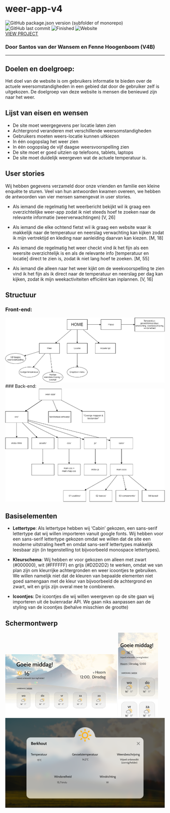 # weer-app-v4
![GitHub package.json version (subfolder of monorepo)](https://img.shields.io/github/package-json/v/santosvdw/weer-app-v4?filename=package.json) 
![GitHub last commit](https://img.shields.io/github/last-commit/santosvdw/weer-app-v4)
![Finished](https://img.shields.io/badge/finished-yes-20b2aa)
![Website](https://img.shields.io/website?down_color=lightgrey&down_message=offline&up_color=green&up_message=online&url=https%3A%2F%2Fsantosvdw.github.io%2Fweer-app-v4%2Fsrc%2F)
<br/>
<a href="https://santosvdw.github.io/weer-app-v4/src/">VIEW PROJECT</a>
### Door Santos van der Wansem en Fenne Hoogenboom (V4B)

<hr />

## Doelen en doelgroep:
Het doel van de website is om gebruikers informatie te bieden over de actuele weersomstandigheden in een gebied dat door de gebruiker zelf is uitgekozen. De doelgroep van deze website is mensen die benieuwd zijn naar het weer.

## Lijst van eisen en wensen
- De site moet weergegevens per locatie laten zien
- Achtergrond veranderen met verschillende weersomstandigheden
- Gebruikers moeten weers-locatie kunnen uitkiezen
- In één oogopslag het weer zien
- In één oogopslag de vijf daagse weersvoorspelling zien
- De site moet er goed uitzien op telefoons, tablets, laptops
- De site moet duidelijk weergeven wat de actuele temperatuur is.

## User stories
Wij hebben gegevens verzameld door onze vrienden en familie een kleine enquête te sturen. Veel van hun antwoorden kwamen overeen, we hebben de antwoorden van vier mensen samengevat in user stories. 

- Als iemand die regelmatig het weerbericht bekijkt wil ik graag een overzichtelijke weer-app zodat ik niet steeds hoef te zoeken naar de relevante informatie (weerverwachtingen) 
[V, 26]

- Als iemand die elke ochtend fietst wil ik graag een website waar ik makkelijk naar de temperatuur en neerslag verwachting kan kijken zodat ik mijn vertrektijd en kleding naar aanleiding daarvan kan kiezen. [M, 18]

- Als iemand die regelmatig het weer checkt vind ik het fijn als een weersite overzichtelijk is en als de relevante info [temperatuur en locatie] direct te zien is, zodat ik niet lang hoef te zoeken. [M, 55]

- Als iemand die alleen naar het weer kijkt om de weekvoorspelling te zien vind ik het fijn als ik direct naar de temperatuur en neerslag per dag kan kijken, zodat ik mijn weekactiviteiten efficiënt kan inplannen. [V, 16]

## Structuur
### Front-end:
<img src="./functioneel-ontwerp/ontwerp/site-structuur.png" />
### Back-end:
<img src="./functioneel-ontwerp/ontwerp/map-structuur.png" />

## Basiselementen
- <b>Lettertype</b>: Als lettertype hebben wij ‘Cabin’ gekozen, een sans-serif lettertype dat wij willen importeren vanuit google fonts. Wij hebben voor een sans-serif lettertype gekozen omdat we willen dat de site een moderne uitstraling heeft en omdat sans-serif lettertypes makkelijk leesbaar zijn (in tegenstelling tot bijvoorbeeld monospace lettertypes). 

- <b>Kleurschema</b>: Wij hebben er voor gekozen om alleen met zwart (#000000), wit (#FFFFFF) en grijs (#D2D2D2) te werken, omdat we van plan zijn om kleurrijke achtergronden en weer icoontjes te gebruiken. We willen namelijk niet dat de kleuren van bepaalde elementen niet goed samengaan met de kleur van bijvoorbeeld de achtergrond en zwart, wit en grijs zijn overal mee te combineren.

- <b>Icoontjes</b>: De icoontjes die wij willen weergeven op de site gaan wij importeren uit de buienradar API. We gaan niks aanpassen aan de styling van de icoontjes (behalve misschien de grootte)

## Schermontwerp
<img src="./functioneel-ontwerp/ontwerp/Laptop.png" width="70%"/>
<img src="./functioneel-ontwerp/ontwerp/Telefoon.png" width="25%"/>
<img src="./functioneel-ontwerp/ontwerp/Dialog design.png" />
